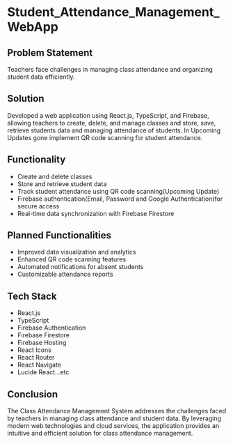 # Student_Attendance_Management_WebApp

## Problem Statement
Teachers face challenges in managing class attendance and organizing student data efficiently.

## Solution
Developed a web application using React.js, TypeScript, and Firebase, allowing teachers to create, delete, and manage classes and store, save, retrieve students data and managing attendance of students. In Upcoming Updates gone implement QR code scanning for student attendance.

## Functionality
- Create and delete classes
- Store and retrieve student data
- Track student attendance using QR code scanning(Upcoming Update)
- Firebase authentication(Email, Password and Google Authentication)for secure access 
- Real-time data synchronization with Firebase Firestore

## Planned Functionalities
- Improved data visualization and analytics
- Enhanced QR code scanning features
- Automated notifications for absent students
- Customizable attendance reports

## Tech Stack
- React.js
- TypeScript
- Firebase Authentication
- Firebase Firestore
- Firebase Hosting
- React Icons
- React Router
- React Navigate
- Lucide React...etc

## Conclusion
The Class Attendance Management System addresses the challenges faced by teachers in managing class attendance and student data. By leveraging modern web technologies and cloud services, the application provides an intuitive and efficient solution for class attendance management.

